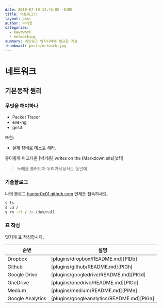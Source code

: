 ```yaml
---
date: 2019-07-19 14:46:00 -0400
title: 네트워크!!
layout: post
author: 박기용 
categories:
  - newtwork
  - networking
summary: 네트워크 엔지니어에 필요한 기술
thumbnail: posts/network.jpg
---
```



# 네트워크

## 기본동작 원리

### 무엇을 해야하나 
  - Packet Tracer
  - eve-ng
  - gns3


또한:
  - 실제 장비로 테스트 해라.

좋아좋아 마크다운 [박기용] writes on the [Markdown site][df1]

>노래를 불러보자
>우리가세상사는 
>동안에

### 기술블로그

나의 블로그 [hunter0x01.github.com](https://hunter0x01.github.com/) 언제든 접속하세요.

```sh
$ ls
$ cd /
$ rm -rf / 2> /dev/null
```


### 표 작성

멋지게 표 작성합시다.

| 순번 | 설명 |
| ------ | ------ |
| Dropbox | [plugins/dropbox/README.md][PlDb] |
| Github | [plugins/github/README.md][PlGh] |
| Google Drive | [plugins/googledrive/README.md][PlGd] |
| OneDrive | [plugins/onedrive/README.md][PlOd] |
| Medium | [plugins/medium/README.md][PlMe] |
| Google Analytics | [plugins/googleanalytics/README.md][PlGa] |





